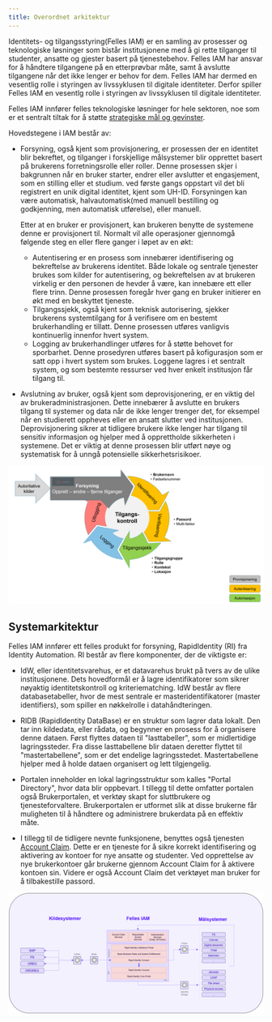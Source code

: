 ```yaml
---
title: Overordnet arkitektur
---
```


Identitets- og tilgangsstyring(Felles IAM) er en samling av prosesser og teknologiske løsninger som bistår institusjonene med å gi rette tilganger til studenter, ansatte og gjester basert på tjenestebehov. Felles IAM har ansvar for å håndtere tilgangene på en etterprøvbar måte, samt å avslutte tilgangene når det ikke lenger er behov for dem. Felles IAM har dermed en vesentlig rolle i styringen av livssyklusen til digitale identiteter. Derfor spiller Felles IAM en vesentlg rolle i styringen av livssyklusen til digitale identiteter.

Felles IAM innfører felles teknologiske løsninger for hele sektoren, noe som er et sentralt tiltak for å støtte [strategiske mål og gevinster](./gevinster).

Hovedstegene i IAM består av:

* Forsyning, også kjent som provisjonering, er prosessen der en identitet blir bekreftet, og tilganger i forskjellige målsystemer blir opprettet basert på brukerens forretningsrolle eller roller. Denne prosessen skjer i bakgrunnen når en bruker starter, endrer eller avslutter et engasjement, som en stilling eller et studium. ved første gangs oppstart vil det bli registrert en unik digital identitet, kjent som UH-ID. Forsyningen kan være automatisk, halvautomatisk(med manuell bestilling og godkjenning, men automatisk utførelse), eller manuell.

  Etter at en bruker er provisjonert, kan brukeren benytte de systemene denne er provisjonert til. Normalt vil alle operasjoner gjennomgå følgende steg en eller flere ganger i løpet av en økt:
  * Autentisering er en prosess som innebærer identifisering og bekreftelse av brukerens identitet. Både lokale og sentrale tjenester brukes som kilder for autentisering, og bekreftelsen av at brukeren virkelig er den personen de hevder å være, kan innebære ett eller flere trinn. Denne prosessen foregår hver gang en bruker initierer en økt med en beskyttet tjeneste.
  * Tilgangssjekk, også kjent som teknisk autorisering, sjekker brukerens systemtilgang for å verifisere om en bestemt brukerhandling er tillatt. Denne prosessen utføres vanligvis kontinuerlig innenfor hvert system.
  * Logging av brukerhandlinger utføres for å støtte behovet for sporbarhet. Denne prosedyren utføres basert på kofigurasjon som er satt opp i hvert system som brukes. Loggene lagres i et sentralt system, og som bestemte ressurser ved hver enkelt institusjon får tilgang til.

* Avslutning av bruker, også kjent som deprovisjonering, er en viktig del av brukeradministrasjonen. Dette innebærer å avslutte en brukers tilgang til systemer og data når de ikke lenger trenger det, for eksempel når en studierett oppheves eller en ansatt slutter ved institusjonen. Deprovisjonering sikrer at tidligere brukere ikke lenger har tilgang til sensitiv informasjon og hjelper med å opprettholde sikkerheten i systemene. Det er viktig at denne prosessen blir utført nøye og systematisk for å unngå potensielle sikkerhetsrisikoer.

![Forsyning og tilgangskontroll](/img/iam/arkitektur.png)


## Systemarkitektur


Felles IAM innfører ett felles produkt for forsyning, RapidIdentity (RI) fra Identity Automation. RI består av flere komponenter, der de viktigste er:

* IdW, eller identitetsvarehus, er et datavarehus brukt på tvers av de ulike institusjonene. Dets hovedformål er å lagre identifikatorer som sikrer nøyaktig identitetskontroll og kriteriematching. IdW består av flere databasetabeller, hvor de mest sentrale er masteridentifikatorer (master identifiers), som spiller en nøkkelrolle i datahåndteringen.

* RIDB (RapidIdentity DataBase) er en struktur som lagrer data lokalt. Den tar inn kildedata, eller rådata, og begynner en prosess for å organisere denne dataen. Først flyttes dataen til "lasttabeller", som er midlertidige lagringssteder. Fra disse lasttabellene blir dataen deretter flyttet til "mastertabellene", som er det endelige lagringsstedet. Mastertabellene hjelper med å holde dataen organisert og lett tilgjengelig.

* Portalen inneholder en lokal lagringsstruktur som kalles "Portal Directory", hvor data blir oppbevart. I tillegg til dette omfatter portalen også Brukerportalen, et verktøy skapt for sluttbrukere og tjenesteforvaltere. Brukerportalen er utformet slik at disse brukerne får muligheten til å håndtere og administrere brukerdata på en effektiv måte.

* I tillegg til de tidligere nevnte funksjonene, benyttes også tjenesten [Account Claim](kontoaktivering.md). Dette er en tjeneste for å sikre korrekt identifisering og aktivering av kontoer for nye ansatte og studenter. Ved opprettelse av nye brukerkontoer går brukerne gjennom Account Claim for å aktivere kontoen sin. Videre er også Account Claim det verktøyet man bruker for å tilbakestille passord.



![systemarkitektur](/img/iam/systemarkitekturen.png)

